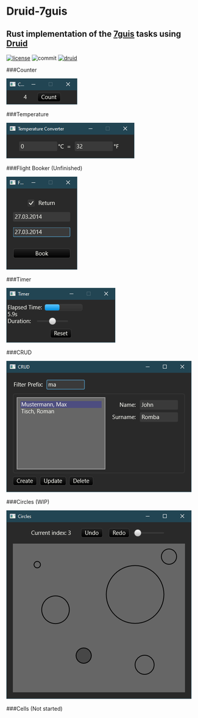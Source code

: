 # Druid-7guis

## Rust implementation of the [7guis](https://eugenkiss.github.io/7guis/) tasks using [Druid](https://linebender.org/druid/)


[![license](https://img.shields.io/github/license/MrGibus/Druid-7guis)](https://github.com/MrGibus/Druid-7guis/blob/master/LICENSE)
![commit](https://img.shields.io/github/last-commit/MrGibus/Druid-7guis)
[![druid](https://img.shields.io/badge/Druid%20Version-v0.6.0-orange)](https://crates.io/crates/druid)  

###Counter  

![counter](images/Counter.PNG)

###Temperature  

![temperature](images/Temperature.PNG)

###Flight Booker (Unfinished)  

![Flights](images/Flights.PNG)

###Timer  

![Timer](images/Timer.PNG)

###CRUD  

![CRUD](images/CRUD.PNG)

###Circles (WIP)  

![Circles](images/Circles.PNG)

###Cells (Not started)  

